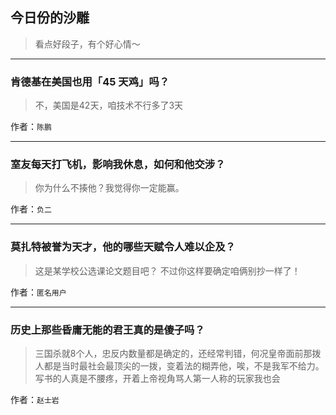 ## 今日份的沙雕

> 看点好段子，有个好心情～


 
---

### 肯德基在美国也用「45 天鸡」吗？

> 不，美国是42天，咱技术不行多了3天


作者：`陈鹏`

---

### 室友每天打飞机，影响我休息，如何和他交涉？

> 你为什么不揍他？我觉得你一定能赢。


作者：`负二`

---

### 莫扎特被誉为天才，他的哪些天赋令人难以企及？

> 这是某学校公选课论文题目吧？ 不过你这样要确定咱俩别抄一样了！


作者：`匿名用户`

---

### 历史上那些昏庸无能的君王真的是傻子吗？

> 三国杀就8个人，忠反内数量都是确定的，还经常判错，何况皇帝面前那拨人都是当时最社会最顶尖的一拨，变着法的糊弄他，唉，不是我军不给力。写书的人真是不腰疼，开着上帝视角骂人第一人称的玩家我也会


作者：`赵士岩`